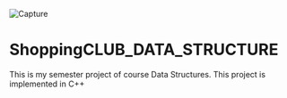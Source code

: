 ![Capture](https://user-images.githubusercontent.com/89003971/132819512-2417839b-6ef6-4b1e-8ecc-4138f6b317bb.PNG)
# ShoppingCLUB_DATA_STRUCTURE
This is my semester project of course Data Structures. This project is implemented in C++
